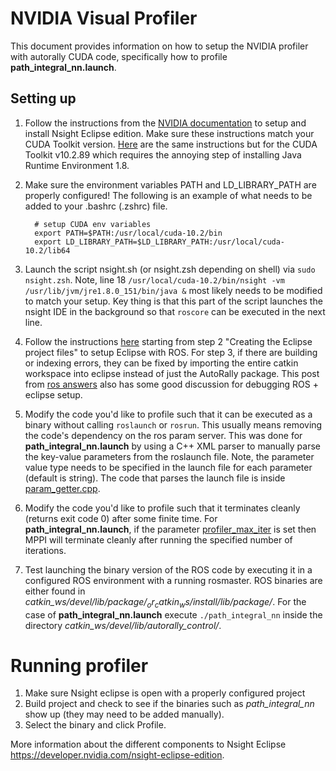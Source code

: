 # NVIDIA Visual Profiler
This document provides information on how to setup the NVIDIA profiler with autorally CUDA code, specifically how to profile
__path_integral_nn.launch__.

## Setting up 
1. Follow the instructions from the [NVIDIA documentation](https://docs.nvidia.com/cuda/nsight-eclipse-plugins-guide/index.html#using-nsight)
 to setup and install Nsight Eclipse edition. Make sure these instructions match your CUDA Toolkit version. [Here](https://docs.nvidia.com/cuda/nsight-eclipse-edition-getting-started-guide/index.html#abstract)
 are the same instructions but for the CUDA Toolkit v10.2.89 which requires the annoying step of installing Java Runtime Environment 1.8.
2. Make sure the environment variables PATH and LD_LIBRARY_PATH are properly configured! The following is an example of what needs to be added to your .bashrc (.zshrc) file.
         
         # setup CUDA env variables
         export PATH=$PATH:/usr/local/cuda-10.2/bin
         export LD_LIBRARY_PATH=$LD_LIBRARY_PATH:/usr/local/cuda-10.2/lib64
3. Launch the script nsight.sh (or nsight.zsh depending on shell) via `sudo nsight.zsh`. Note, line 18  `/usr/local/cuda-10.2/bin/nsight -vm /usr/lib/jvm/jre1.8.0_151/bin/java &`
 most likely needs to be modified to match your setup. Key thing is that this part of the script launches the nsight IDE in the background so that `roscore` can be executed in the next line.
4. Follow the instructions [here](http://wiki.ros.org/IDEs#Eclipse) starting from step 2 "Creating the Eclipse project files" to setup Eclipse with ROS.
 For step 3, if there are building or indexing errors, they can be fixed by importing the entire catkin workspace into eclipse instead of just the AutoRally package.
 This post from [ros answers](https://answers.ros.org/question/52013/catkin-and-eclipse/?answer=174069#post-id-174069) also has some good discussion
 for debugging ROS + eclipse setup.
5. Modify the code you'd like to profile such that it can be executed as a binary without calling `roslaunch` or `rosrun`. This usually 
means removing the code's dependency on the ros param server. This was done for __path_integral_nn.launch__ by using a C++ XML parser to
manually parse the key-value parameters from the roslaunch file. Note, the parameter value type needs to be specified in the launch file for each parameter (default is string).
The code that parses the launch file is inside [param_getter.cpp](https://github.com/rdesc/autorally/blob/rdesc-melodic-devel/autorally_control/src/path_integral/param_getter.cpp#L75).
6. Modify the code you'd like to profile such that it terminates cleanly (returns exit code 0) after some finite time. For __path_integral_nn.launch__,
if the parameter [profiler_max_iter](https://github.com/rdesc/autorally/blob/rdesc-melodic-devel/autorally_control/launch/path_integral_nn.launch#L19) is set then
MPPI will terminate cleanly after running the specified number of iterations.
7. Test launching the binary version of the ROS code by executing it in a configured ROS environment with a running rosmaster. 
ROS binaries are either found in _catkin_ws/devel/lib/$package/_ or _catkin_ws/install/lib/$package/_. For the case of __path_integral_nn.launch__
execute `./path_integral_nn` inside the directory _catkin_ws/devel/lib/autorally_control/_.

# Running profiler
1. Make sure Nsight eclipse is open with a properly configured project
2. Build project and check to see if the binaries such as _path_integral_nn_ show up (they may need to be added manually).
3. Select the binary and click Profile.

More information about the different components to Nsight Eclipse https://developer.nvidia.com/nsight-eclipse-edition.